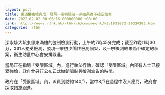 ```yaml
---
layout: post
title: 東滿樓強檢完成　發現一宗初陽及一宗結果為不確定個案
date: 2022-02-02 08:06:16.000000000 +08:00
link: https://news.rthk.hk/rthk/ch/component/k2/1631632-20220202.htm
categories: rthk
---
```


深水埗大坑東邨東滿樓的強制檢測行動，上午約7時45分完成；截至昨晚11時30分，381人接受檢測，發現一宗初步陽性檢測個案，及一宗檢測結果為不確定的個案，衞生防護中心會安排跟進。

當局正在指明「受限區域」內，進行執法行動，確認「受限區域」內所有人士已接受強檢，政府會另行公布正式撤銷限制與檢測宣告的時間。

政府在「受限區域」內，派員到訪約140戶，當中8戶在過程中沒人應門，政府會採取措施跟進。
